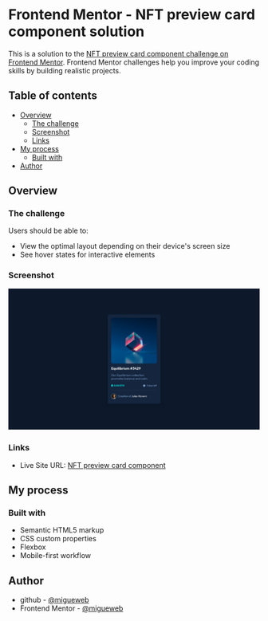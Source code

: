 # Frontend Mentor - NFT preview card component solution

This is a solution to the [NFT preview card component challenge on Frontend Mentor](https://www.frontendmentor.io/challenges/nft-preview-card-component-SbdUL_w0U). Frontend Mentor challenges help you improve your coding skills by building realistic projects. 

## Table of contents

- [Overview](#overview)
  - [The challenge](#the-challenge)
  - [Screenshot](#screenshot)
  - [Links](#links)
- [My process](#my-process)
  - [Built with](#built-with)
- [Author](#author)



## Overview

### The challenge

Users should be able to:

- View the optimal layout depending on their device's screen size
- See hover states for interactive elements

### Screenshot

![screenshot](./screenshot.png)

### Links

- Live Site URL: [NFT preview card component](https://migueweb.github.io/frontend-mentor-challenges/challenges/newbie/nft-preview-card-component/)

## My process

### Built with

- Semantic HTML5 markup
- CSS custom properties
- Flexbox
- Mobile-first workflow

## Author

- github - [@migueweb](https://github.com/migueweb)
- Frontend Mentor - [@migueweb](https://www.frontendmentor.io/profile/migueweb)

